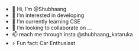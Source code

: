 - 👋 Hi, I’m @Shubhaang
- 👀 I’m interested in developing
- 🌱 I’m currently learning CSE
- 💞️ I’m looking to collaborate on ...
- 📫 reach me through insta @shubhaang_kataruka
- ⚡ Fun fact: Car Enthusiast

<!---
Shubhaang/Shubhaang is a ✨ special ✨ repository because its `README.md` (this file) appears on your GitHub profile.
You can click the Preview link to take a look at your changes.
--->
